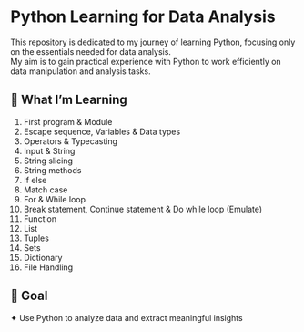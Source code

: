 # Python Learning for Data Analysis

This repository is dedicated to my journey of learning Python, focusing only on the essentials needed for data analysis.  
My aim is to gain practical experience with Python to work efficiently on data manipulation and analysis tasks.

## 📖 What I’m Learning

1. First program & Module
2. Escape sequence, Variables & Data types
3. Operators & Typecasting
4. Input & String
5. String slicing
6. String methods
7. If else
8. Match case
9. For & While loop
10. Break statement, Continue statement & Do while loop (Emulate)
11. Function
12. List
13. Tuples
14. Sets
15. Dictionary
16. File Handling

## 🎯 Goal

✦ Use Python to analyze data and extract meaningful insights  

